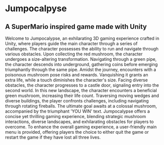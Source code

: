 # Jumpocalpyse
## A SuperMario inspired game made with Unity
Welcome to Jumpocalypse, an exhilarating 3D gaming experience crafted in Unity, where players guide the main character through a series of challenges. The character possesses the ability to run and navigate through various obstacles. Upon collecting the red mushroom, the character undergoes a size-altering transformation. Navigating through a green pipe, the character descends into underground, gathering coins before emerging triumphantly through the same pipe. Amidst the journey, encounters with a poisonous mushroom pose risks and rewards. Vanquishing it grants an extra life, while a touch diminishes the character's size. Facing diverse obstacles, the character progresses to a castle door, signaling entry into the second world. In this new landscape, the character encounters a beneficial green mushroom, increasing their life count. Traversing moving wedges and diverse buildings, the player confronts challenges, including navigating through rotating fireballs. The ultimate goal awaits at a colossal mushroom, accompanied by the triumphant 'YOU WIN' text. Jumpocalypse offers a concise yet thrilling gaming experience, blending strategic mushroom interactions, diverse landscapes, and exhilarating obstacles for players to overcome. To enhance the overall gaming experience, a user-friendly main menu is provided, offering players the choice to either quit the game or restart the game if they have lost all three lives.
